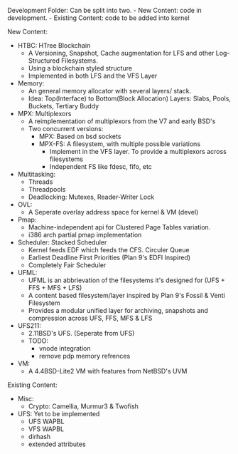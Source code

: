 Development Folder: Can be split into two. 
	- New Content: code in development. 
	- Existing Content: code to be added into kernel

New Content:
- HTBC: HTree Blockchain
	- A Versioning, Snapshot, Cache augmentation for LFS and other Log-Structured Filesystems. 
	- Using a blockchain styled structure 
	- Implemented in both LFS and the VFS Layer 
- Memory:
	- An general memory allocator with several layers/ stack. 
	- Idea: Top(Interface) to Bottom(Block Allocation) Layers: Slabs, Pools, Buckets, Tertiary Buddy 
- MPX: Multiplexors
	- A reimplementation of multiplexors from the V7 and early BSD's
	- Two concurrent versions:
		- MPX: Based on bsd sockets
		- MPX-FS: A filesystem, with multiple possible variations
			- Implement in the VFS layer. To provide a multiplexors across filesystems 
			- Independent FS like fdesc, fifo, etc 
- Multitasking:
	- Threads
	- Threadpools
	- Deadlocking: Mutexes, Reader-Writer Lock
- OVL:
	- A Seperate overlay address space for kernel & VM (devel)
- Pmap:
	- Machine-independent api for Clustered Page Tables variation.
	- i386 arch partial pmap implementation
- Scheduler: Stacked Scheduler
	- Kernel feeds EDF which feeds the CFS. Circuler Queue
	- Earliest Deadline First Priorities (Plan 9's EDFI Inspired)
	- Completely Fair Scheduler
- UFML:
	- UFML is an abbrievation of the filesystems it's designed for (UFS + FFS + MFS + LFS)  
	- A content based filesystem/layer inspired by Plan 9's Fossil & Venti Filesystem
	- Provides a modular unified layer for archiving, snapshots and compression across UFS, FFS, MFS & LFS
- UFS211:
	- 2.11BSD's UFS. (Seperate from UFS)
	- TODO: 
		- vnode integration
		- remove pdp memory refrences 
- VM: 
	- A 4.4BSD-Lite2 VM with features from NetBSD's UVM
	
Existing Content:
- Misc:
	- Crypto: Camellia, Murmur3 & Twofish
- UFS: Yet to be implemented
	- UFS WAPBL
	- VFS WAPBL
	- dirhash
	- extended attributes
